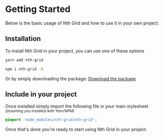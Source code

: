# Getting Started

Below is the basic usage of Nth Grid and how to use it in your own project.

## Installation

To install Nth Grid in your project, you can use one of these options

```bash
yarn add nth-grid
```

```bash
npm i nth-grid -D
```

Or by simply downloading the package: [Download the package](https://github.com/brettsmason/nth-grid/archive/master.zip)

## Include in your project

Once installed simply import the following file in your main stylesheet <small>*(assuming you installed with Yarn/NPM)*</small>

```scss
@import 'node_modules/nth-grid/nth-grid';
```

Once that's done you're ready to start using Nth Grid in your project.